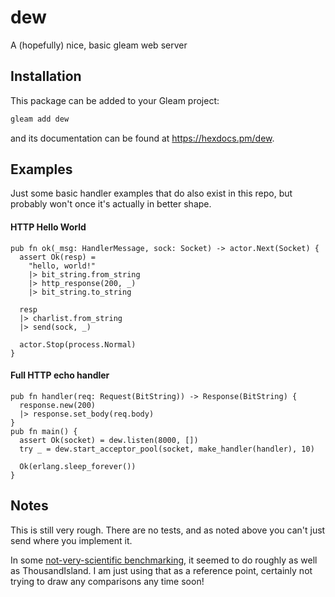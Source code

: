 # dew

A (hopefully) nice, basic gleam web server

## Installation

This package can be added to your Gleam project:

```sh
gleam add dew
```

and its documentation can be found at <https://hexdocs.pm/dew>.

## Examples

Just some basic handler examples that do also exist in this repo, but probably
won't once it's actually in better shape.

#### HTTP Hello World
```gleam
pub fn ok(_msg: HandlerMessage, sock: Socket) -> actor.Next(Socket) {
  assert Ok(resp) =
    "hello, world!"
    |> bit_string.from_string
    |> http_response(200, _)
    |> bit_string.to_string

  resp
  |> charlist.from_string
  |> send(sock, _)

  actor.Stop(process.Normal)
}
```

#### Full HTTP echo handler
```gleam
pub fn handler(req: Request(BitString)) -> Response(BitString) {
  response.new(200)
  |> response.set_body(req.body)
}
pub fn main() {
  assert Ok(socket) = dew.listen(8000, [])
  try _ = dew.start_acceptor_pool(socket, make_handler(handler), 10)

  Ok(erlang.sleep_forever())
}
```

## Notes

This is still very rough.  There are no tests, and as noted above you can't just
send where you implement it.

In some [not-very-scientific benchmarking](https://gist.github.com/rawhat/11ab57ef8dde4170304adc01c8c05a99), it seemed to do roughly as well as
ThousandIsland.  I am just using that as a reference point, certainly not trying
to draw any comparisons any time soon!
